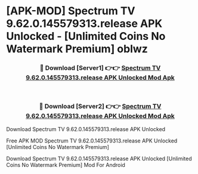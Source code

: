 # [APK-MOD] Spectrum TV 9.62.0.145579313.release APK Unlocked - [Unlimited Coins No Watermark Premium] oblwz



<div align="center">
<h3>🔴 Download [Server1] 👉👉 <a href="https://momento.my/?title=Spectrum_TV_9.62.0.145579313.release_APK_Unlocked">Spectrum TV 9.62.0.145579313.release APK Unlocked Mod Apk</a></h3><br>

<h3>🔴 Download [Server2] 👉👉 <a href="https://momento.my/?title=Spectrum_TV_9.62.0.145579313.release_APK_Unlocked">Spectrum TV 9.62.0.145579313.release APK Unlocked Mod Apk</a></h3>
</div>



Download Spectrum TV 9.62.0.145579313.release APK Unlocked 

Free APK MOD Spectrum TV 9.62.0.145579313.release APK Unlocked [Unlimited Coins No Watermark Premium]

Download Spectrum TV 9.62.0.145579313.release APK Unlocked [Unlimited Coins No Watermark Premium] Mod For Android
